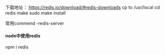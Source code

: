 下载地址：
https://redis.io/download/#redis-downloads
cp to /usr/local
cd redis
make
sudo make install


常用commend
-redis-server


#### node中使用redis
npm i redis